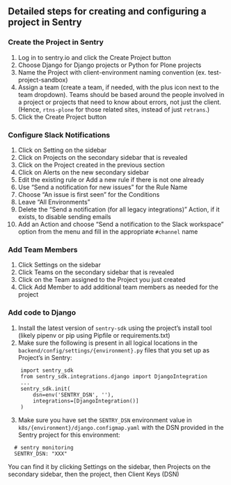 ## Detailed steps for creating and configuring a project in Sentry

### Create the Project in Sentry

1. Log in to sentry.io and click the Create Project button
2. Choose Django for Django projects or Python for Plone projects
3. Name the Project with client-environment naming convention (ex. test-project-sandbox)
4. Assign a team (create a team, if needed, with the plus icon next to the team dropdown). Teams should be based around the people involved in a project or projects that need to know about errors, not just the client. (Hence, `rtns-plone` for those related sites, instead of just `retrans`.)
5. Click the Create Project button

### Configure Slack Notifications

1. Click on Setting on the sidebar
2. Click on Projects on the secondary sidebar that is revealed
3. Click on the Project created in the previous section
4. Click on Alerts on the new secondary sidebar
6. Edit the existing rule or Add a new rule if there is not one already
7. Use “Send a notification for new issues” for the Rule Name
8. Choose “An issue is first seen” for the Conditions
9. Leave “All Environments”
10. Delete the “Send a notification (for all legacy integrations)” Action, if it exists, to disable sending emails
11. Add an Action and choose “Send a notification to the Slack workspace” option from the menu and fill in the appropriate `#channel` name

### Add Team Members
1. Click Settings on the sidebar
2. Click Teams on the secondary sidebar that is revealed
3. Click on the Team assigned to the Project you just created
4. Click Add Member to add additional team members as needed for the project

### Add code to Django

1. Install the latest version of `sentry-sdk` using the project’s install tool (likely pipenv or pip using Pipfile or requirements.txt)
2. Make sure the following is present in all logical locations in the `backend/config/settings/{environment}.py` files that you set up as Project’s in Sentry:
```
    import sentry_sdk
    from sentry_sdk.integrations.django import DjangoIntegration
    ...
    sentry_sdk.init(
        dsn=env('SENTRY_DSN', ''),
        integrations=[DjangoIntegration()]
    )
```
3. Make sure you have set the `SENTRY_DSN` environment value in `k8s/{environment}/django.configmap.yaml` with the DSN provided in the Sentry project for this environment:
```
  # sentry monitoring
  SENTRY_DSN: "XXX"
```

You can find it by clicking Settings on the sidebar, then Projects on the secondary sidebar, then the project, then Client Keys (DSN)
